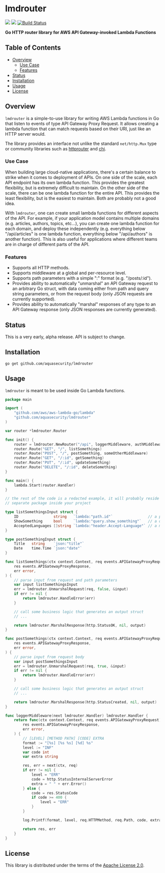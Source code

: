# lmdrouter

[![](https://img.shields.io/static/v1?label=godoc&message=reference&color=blue&style=flat-square)](https://godoc.org/github.com/aquasecurity/lmdrouter) [![](https://img.shields.io/github/license/aquasecurity/lmdrouter?style=flat-square)](LICENSE) [![Build Status](https://travis-ci.org/aquasecurity/lmdrouter.svg?branch=master)](https://travis-ci.org/aquasecurity/lmdrouter)

**Go HTTP router library for AWS API Gateway-invoked Lambda Functions**

## Table of Contents

* [Overview](#overview)
    * [Use Case](#use-case)
    * [Features](#features)
* [Status](#status)
* [Installation](#installation)
* [Usage](#usage)
* [License](#license)

## Overview

`lmdrouter` is a simple-to-use library for writing AWS Lambda functions in Go
that listen to events of type API Gateway Proxy Request. It allows creating a
lambda function that can match requests based on their URI, just like an HTTP
server would.

The library provides an interface not unlike the standard `net/http.Mux` type
or community libraries such as [httprouter](https://github.com/julienschmidt/httprouter)
and [chi](https://github.com/go-chi/chi).

### Use Case

When building large cloud-native applications, there's a certain balance to
strike when it comes to deployment of APIs. On one side of the scale, each API
endpoint has its own lambda function. This provides the greatest flexibility,
but is extremely difficult to maintain. On the other side of the scale, there
can be one lambda function for the entire API. This provides the least flexibility,
but is the easiest to maintain. Both are probably not a good idea.

With `lmdrouter`, one can create small lambda functions for different aspects of
the API. For example, if your application model contains multiple domains (e.g.
articles, authors, topics, etc...), you can create one lambda function for each
domain, and deploy these independently (e.g. everything below "/api/articles" is
one lambda function, everything below "/api/authors" is another function). This
is also useful for applications where different teams are in charge of different
parts of the API.

### Features

* Supports all HTTP methods.
* Supports middleware at a global and per-resource level.
* Supports path parameters with a simple ":<name>" format (e.g. "/posts/:id").
* Provides ability to automatically "unmarshal" an API Gateway request to an
  arbitrary Go struct, with data coming either from path and query string
  parameters, or from the request body (only JSON requests are currently
  supported).
* Provides ability to automatically "marshal" responses of any type to an API
  Gateway response (only JSON responses are currently generated).

## Status

This is a very early, alpha release. API is subject to change.

## Installation

```shell
go get github.com/aquasecurity/lmdrouter
```

## Usage

`lmdrouter` is meant to be used inside Go Lambda functions.

```go
package main

import (
    "github.com/aws/aws-lambda-go/lambda"
    "github.com/aquasecurity/lmdrouter"
)

var router *lmdrouter.Router

func init() {
    router = lmdrouter.NewRouter("/api", loggerMiddleware, authMiddleware)
    router.Route("GET", "/", listSomethings)
    router.Route("POST", "/", postSomething, someOtherMiddleware)
    router.Route("GET", "/:id", getSomething)
    router.Route("PUT", "/:id", updateSomething)
    router.Route("DELETE", "/:id", deleteSomething)
}

func main() {
    lambda.Start(router.Handler)
}

// the rest of the code is a redacted example, it will probably reside in a
// separate package inside your project

type listSomethingsInput struct {
    ID                string   `lambda:"path.id"`                // a path parameter declared as :id
    ShowSomething     bool     `lambda:"query.show_something"`   // a query parameter named "show_something"
    AcceptedLanguages []string `lambda:"header.Accept-Language"` // a multi-value header parameter
}

type postSomethingInput struct {
    Title   string    `json:"title"`
    Date    time.Time `json:"date"`
}

func listSomethings(ctx context.Context, req events.APIGatewayProxyRequest) (
    res events.APIGatewayProxyResponse,
    err error,
) {
    // parse input from request and path parameters
    var input listSomethingsInput
    err = lmdrouter.UnmarshalRequest(req, false, &input)
    if err != nil {
        return lmdrouter.HandleError(err)
    }

    // call some business logic that generates an output struct
    // ...

    return lmdrouter.MarshalResponse(http.StatusOK, nil, output)
}

func postSomethings(ctx context.Context, req events.APIGatewayProxyRequest) (
    res events.APIGatewayProxyResponse,
    err error,
) {
    // parse input from request body
    var input postSomethingsInput
    err = lmdrouter.UnmarshalRequest(req, true, &input)
    if err != nil {
        return lmdrouter.HandleError(err)
    }

    // call some business logic that generates an output struct
    // ...

    return lmdrouter.MarshalResponse(http.StatusCreated, nil, output)
}

func loggerMiddleware(next lmdrouter.Handler) lmdrouter.Handler {
    return func(ctx context.Context, req events.APIGatewayProxyRequest) (
        res events.APIGatewayProxyResponse,
        err error,
    ) {
        // [LEVEL] [METHOD PATH] [CODE] EXTRA
        format := "[%s] [%s %s] [%d] %s"
    	level := "INF"
    	var code int
    	var extra string

    	res, err = next(ctx, req)
    	if err != nil {
    	    level = "ERR"
    	    code = http.StatusInternalServerError
    	    extra = " " + err.Error()
    	} else {
    	    code = res.StatusCode
    	    if code >= 400 {
    	        level = "ERR"
    	    }
        }

        log.Printf(format, level, req.HTTPMethod, req.Path, code, extra)

        return res, err
    }
}
```

## License

This library is distributed under the terms of the [Apache License 2.0](LICENSE).
